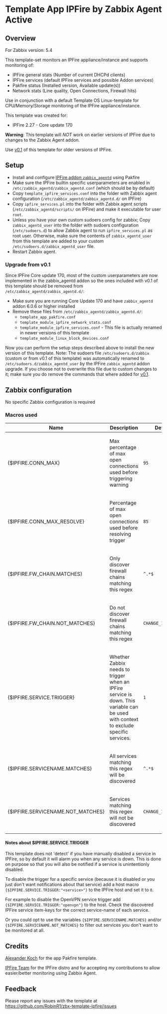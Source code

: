 # Template App IPFire by Zabbix Agent Active

## Overview

For Zabbix version: 5.4

This template-set monitors an IPFire appliance/instance and supports monitoring of:
- IPFire general stats (Number of current DHCPd clients)
- IPFire services (default IPFire services and possible Addon services)
- Pakfire status (Installed version, Available update(s))
- Network stats (Line quality, Open Connections, Firewall hits)

Use in conjunction with a default Template OS Linux-template for CPU/Memory/Storage monitoring of the IPFire appliance/instance.

This template was created for:

- IPFire 2.27 - Core update 170

**Warning**: This template will *NOT* work on earlier versions of IPFire due to changes to the Zabbix Agent addon.

Use [v0.1](https://github.com/RobinR1/zbx-template-ipfire/releases/tag/0.1) of this template for older versions of IPFire.

## Setup

- Install and configure [IPFire addon `zabbix_agentd`](https://wiki.ipfire.org/addons/zabbix_agentd) using Pakfire
- Make sure the IPFire builtin specific userparameters are enabled in `/etc/zabbix_agentd/zabbix_agentd.conf` (which should be by default)
- Copy `template_ipfire_services.conf` into the folder with Zabbix agent configuration (`/etc/zabbix_agentd/zabbix_agentd.d/` on IPFire)
- Copy `ipfire_services.pl` into the folder with Zabbix agent scripts (`/etc/zabbix_agentd/scripts/` on IPFire) and make it executable for user `root`.
- Unless you have your own custom sudoers config for zabbix; Copy `zabbix_agentd_user` into the folder with sudoers configuration (`/etc/sudoers.d`) to allow Zabbix agent to run `ipfire_services.pl` as root user.
  Otherwise, make sure the contents of `zabbix_agentd_user` from this template are added to your custom `/etc/sudoers.d/zabbix_agentd_user` file.
- Restart Zabbix agent.

### Upgrade from v0.1

Since IPFire Core update 170, most of the custom userparameters are now implemented in the zabbix_agentd addon so the ones included with v0.1 of this template should be removed from `/etc/zabbix_agentd/zabbis_agentd.d/`:

- Make sure you are running Core Update 170 and have `zabbix_agentd` addon 6.0.6 or higher installed
- Remove these files from `/etc/zabbix_agentd/zabbix_agentd.d/`:
  - `template_app_pakfire.conf`
  - `template_module_ipfire_network_stats.conf`
  - `template_module_ipfire_services.conf` - This file is actually renamed in newer versions of this template
  - `template_module_linux_block_devices.conf`

Now you can perform the setup steps described above to install the new version of this template.
Note: The sudoers file `/etc/sudoers.d/zabbix` (custom or from v0.1 of this template) was automatically renamed to `/etc/sudoers.d/zabbix_agentd_user` by the IPFire `zabbix_agentd` addon upgrade. If you choose not to overwrite this file due to custom changes to it; make sure you do remove the commands that where added for [v0.1](https://github.com/RobinR1/zbx-template-ipfire/blob/0.1/sudoers.d/zabbix).

## Zabbix configuration

No specific Zabbix configuration is required

### Macros used
|Name|Description|Default|
|----|-----------|-------|
|{$IPFIRE.CONN_MAX} |<p>Max percentage of max open connections used before triggering warning</p>|`95` |
|{$IPFIRE.CONN_MAX_RESOLVE} |<p>Percentage of max open connections used before resolving trigger</p>|`85` |
|{$IPFIRE.FW_CHAIN.MATCHES} |<p>Only discover firewall chains matching this regex</p>|`^.*$` |
|{$IPFIRE.FW_CHAIN.NOT_MATCHES} |<p>Do not discover firewall chains matching this regex</p>|`CHANGE_IF_NEEDED` |
|{$IPFIRE.SERVICE.TRIGGER} |<p>Whether Zabbix needs to trigger when an IPFire service is down. This variable can be used with context to exclude specific services.</p>|`1` |
|{$IPFIRE.SERVICENAME.MATCHES} |<p>All services matching this regex will be discovered</p>|`^.*$` |
|{$IPFIRE.SERVICENAME.NOT_MATCHES} |<p>Services matching this regex will not be discovered</p>|`CHANGE_IF_NEEDED` |

#### Notes about $IPFIRE.SERVICE.TRIGGER
This template does not 'detect' if you have manually disabled a service in IPFire, so by default it will alarm you when any service is down. This is done on purpose so that you will also be notified if a service is unintentionly disabled.

To disable the trigger for a specific service (because it is disabled or you just don't want notifications about that service) add a host macro `{$IPFIRE.SERVICE.TRIGGER:"<service>"}` to the IPFire host and set it to `0`. 

For example to disable the OpenVPN service trigger add `{$IPFIRE.SERVICE.TRIGGER:"openvpn"}` to the host. Check the discovered IPFire service item-keys for the correct service-name of each service.

Or you could opt to use the variables `{$IPFIRE.SERVICENAME.MATCHES}` and/or `{$IPFIRE.SERVICENAME.NOT_MATCHES}` to filter out services
you don't want to be monitored at all.

## Credits

[Alexander Koch](https://community.ipfire.org/t/looking-for-the-zabbix-agent-template/1459/2) for the app Pakfire template.

[IPFire Team](https://www.ipfire.org) for the IPFire distro and for accepting my contributions to allow easier/better monitoring using Zabbix Agent.

## Feedback

Please report any issues with the template at https://github.com/RobinR1/zbx-template-ipfire/issues